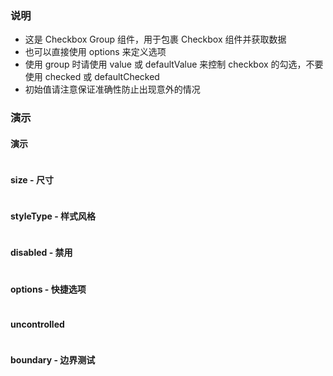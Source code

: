 ### 说明

-   这是 Checkbox Group 组件，用于包裹 Checkbox 组件并获取数据
-   也可以直接使用 options 来定义选项
-   使用 group 时请使用 value 或 defaultValue 来控制 checkbox 的勾选，不要使用 checked 或 defaultChecked
-   初始值请注意保证准确性防止出现意外的情况

### 演示

#### 演示

```js {"codepath": "group.jsx"}
```

#### size - 尺寸

```js {"codepath": "group-size.jsx"}
```

#### styleType - 样式风格

```js {"codepath": "group-styleType.jsx"}
```

#### disabled - 禁用

```js {"codepath": "group-disabled.jsx"}
```

#### options - 快捷选项

```js {"codepath": "group-options.jsx"}
```

#### uncontrolled

```js {"codepath": "group-uncontrolled.jsx"}
```

#### boundary - 边界测试

```js {"codepath": "boundary.jsx"}
```

<!-- #### performance - 性能测试

```js {"codepath": "performance.jsx"}
``` -->
